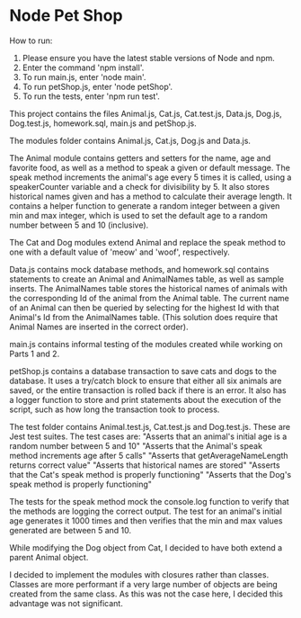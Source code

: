 # Node Pet Shop

How to run:
1) Please ensure you have the latest stable versions of Node and npm.
2) Enter the command 'npm install'.
3) To run main.js, enter 'node main'.
4) To run petShop.js, enter 'node petShop'.
5) To run the tests, enter 'npm run test'.

This project contains the files Animal.js, Cat.js, Cat.test.js, Data.js, Dog.js, Dog.test.js, homework.sql, main.js and petShop.js.

The modules folder contains Animal.js, Cat.js, Dog.js and Data.js.

The Animal module contains getters and setters for the name, age and favorite food, as well as a method to speak a given or default message. The speak method increments the animal's age every 5 times it is called, using a speakerCounter variable and a check for divisibility by 5. It also stores historical names given and has a method to calculate their average length. It contains a helper function to generate a random integer between a given min and max integer, which is used to set the default age to a random number between 5 and 10 (inclusive).

The Cat and Dog modules extend Animal and replace the speak method to one with a default value of 'meow' and 'woof', respectively.

Data.js contains mock database methods, and homework.sql contains statements to create an Animal and AnimalNames table, as well as sample inserts. The AnimalNames table stores the historical names of animals with the corresponding Id of the animal from the Animal table. The current name of an Animal can then be queried by selecting for the highest Id with that Animal's Id from the AnimalNames table. (This solution does require that Animal Names are inserted in the correct order).

main.js contains informal testing of the modules created while working on Parts 1 and 2.

petShop.js contains a database transaction to save cats and dogs to the database. It uses a try/catch block to ensure that either all six animals are saved, or the entire transaction is rolled back if there is an error. It also has a logger function to store and print statements about the execution of the script, such as how long the transaction took to process.

The test folder contains Animal.test.js, Cat.test.js and Dog.test.js. These are Jest test suites. The test cases are:
"Asserts that an animal's initial age is a random number between 5 and 10"
"Asserts that the Animal's speak method increments age after 5 calls"
"Asserts that getAverageNameLength returns correct value"
"Asserts that historical names are stored"
"Asserts that the Cat's speak method is properly functioning"
"Asserts that the Dog's speak method is properly functioning"

The tests for the speak method mock the console.log function to verify that the methods are logging the correct output. The test for an animal's initial age generates it 1000 times and then verifies that the min and max values generated are between 5 and 10.

While modifying the Dog object from Cat, I decided to have both extend a parent Animal object.

I decided to implement the modules with closures rather than classes. Classes are more performant if a very large number of objects are being created from the same class. As this was not the case here, I decided this advantage was not significant.
